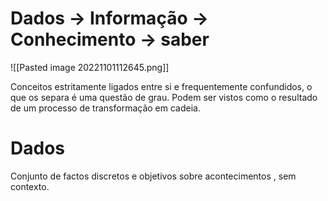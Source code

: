 # Dados -> Informação -> Conhecimento -> saber

![[Pasted image 20221101112645.png]]

Conceitos estritamente ligados entre si e frequentemente confundidos, o que os separa é uma questão de grau.
Podem ser vistos como o resultado de um processo de transformação em cadeia.

# Dados

Conjunto de factos discretos e objetivos sobre acontecimentos , sem contexto.
